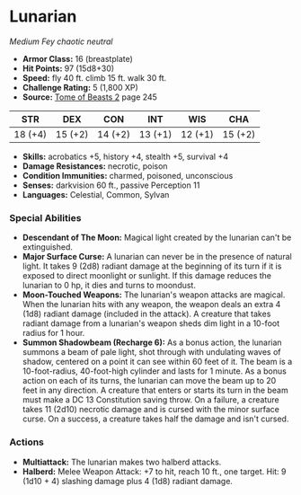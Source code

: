 # Lunarian

*Medium* *Fey* *chaotic neutral*

- **Armor Class:** 16 (breastplate)
- **Hit Points:** 97 (15d8+30)
- **Speed:** fly 40 ft. climb 15 ft. walk 30 ft.
- **Challenge Rating:** 5 (1,800 XP)
- **Source:** [Tome of Beasts 2](https://koboldpress.com/kpstore/product/tome-of-beasts-2-for-5th-edition) page 245

| STR | DEX | CON | INT | WIS | CHA |
| --- | --- | --- | --- | --- | --- |
| 18 (+4) | 15 (+2) | 14 (+2) | 13 (+1) | 12 (+1) | 15 (+2) |

- **Skills:** acrobatics +5, history +4, stealth +5, survival +4
- **Damage Resistances:** necrotic, poison
- **Condition Immunities:** charmed, poisoned, unconscious
- **Senses:** darkvision 60 ft., passive Perception 11
- **Languages:** Celestial, Common, Sylvan

### Special Abilities

- **Descendant of The Moon:** Magical light created by the lunarian can't be extinguished.
- **Major Surface Curse:** A lunarian can never be in the presence of natural light. It takes 9 (2d8) radiant damage at the beginning of its turn if it is exposed to direct moonlight or sunlight. If this damage reduces the lunarian to 0 hp, it dies and turns to moondust.
- **Moon-Touched Weapons:** The lunarian's weapon attacks are magical. When the lunarian hits with any weapon, the weapon deals an extra 4 (1d8) radiant damage (included in the attack). A creature that takes radiant damage from a lunarian's weapon sheds dim light in a 10-foot radius for 1 hour.
- **Summon Shadowbeam (Recharge 6):** As a bonus action, the lunarian summons a beam of pale light, shot through with undulating waves of shadow, centered on a point it can see within 60 feet of it. The beam is a 10-foot-radius, 40-foot-high cylinder and lasts for 1 minute. As a bonus action on each of its turns, the lunarian can move the beam up to 20 feet in any direction. A creature that enters or starts its turn in the beam must make a DC 13 Constitution saving throw. On a failure, a creature takes 11 (2d10) necrotic damage and is cursed with the minor surface curse. On a success, a creature takes half the damage and isn't cursed.

### Actions

- **Multiattack:** The lunarian makes two halberd attacks.
- **Halberd:** Melee Weapon Attack: +7 to hit, reach 10 ft., one target. Hit: 9 (1d10 + 4) slashing damage plus 4 (1d8) radiant damage.


